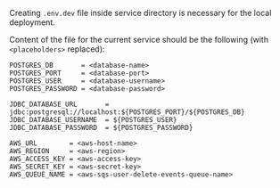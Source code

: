 Creating `.env.dev` file inside service directory is necessary for the local deployment.

Content of the file for the current service should be the following (with `<placeholders>` replaced):

```properties
POSTGRES_DB       = <database-name>
POSTGRES_PORT     = <database-port>
POSTGRES_USER     = <database-username>
POSTGRES_PASSWORD = <database-password>

JDBC_DATABASE_URL       = jdbc:postgresql://localhost:${POSTGRES_PORT}/${POSTGRES_DB}
JDBC_DATABASE_USERNAME  = ${POSTGRES_USER}
JDBC_DATABASE_PASSWORD  = ${POSTGRES_PASSWORD}

AWS_URL        = <aws-host-name>
AWS_REGION     = <aws-region>
AWS_ACCESS_KEY = <aws-access-key>
AWS_SECRET_KEY = <aws-secret-key>
AWS_QUEUE_NAME = <aws-sqs-user-delete-events-queue-name>
```
